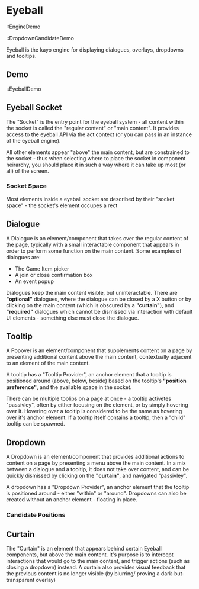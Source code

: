 # Eyeball

::EngineDemo

::DropdownCandidateDemo

Eyeball is the kayo engine for displaying dialogues, overlays, dropdowns
and tooltips.

## Demo

::EyeballDemo

## Eyeball Socket

The "Socket" is the entry point for the eyeball system - all content within the
socket is called the "regular content" or "main content". It provides access to the
eyeball API via the act context (or you can pass in an instance of the eyeball engine).

All other elements appear "above" the main content, but are constrained to the socket - 
thus when selecting where to place the socket in component heirarchy, you should place it
in such a way where it can take up most (or all) of the screen.

### Socket Space

Most elements inside a eyeball socket are described by their "socket space" - the socket's
element occupes a rect

## Dialogue

A Dialogue is an element/component that takes over the regular content of the page,
typically with a small interactable component that appears in order to perform some
function on the main content. Some examples of dialogues are:
  - The Game Item picker
  - A join or close confirmation box
  - An event popup

Dialogues keep the main content visible, but uninteractable. There are **"optional"**
dialogues, where the dialogue can be closed by a X button or by clicking on the main content
(which is obscured by a **"curtain"**), and **"required"** dialogues which cannot be dismissed
via interaction with default UI elements - something else must close the dialogue.

## Tooltip

A Popover is an element/component that supplements content on a page by presenting
additional content above the main content, contextually adjacent to an element of the main
content.

A tooltip has a "Tooltip Provider", an anchor element that a tooltip is positioned around (above,
below, beside) based on the tooltip's **"position preference"**, and the available space in the socket. 

There can be multiple toolips on a page at once - a tooltip activetes "passivley", often by either focusing
on the element, or by simply hovering over it. Hovering over a tooltip is considered to be the same as hovering
over it's anchor element. If a tooltip itself contains a tooltip, then a "child" tooltip can be spawned.

## Dropdown

A Dropdown is an element/component that provides additional actions to content on a page
by presenting a menu above the main content. In a mix between a dialogue and a tooltip, it
does not take over content, and can be quickly dismissed by clicking on the **"curtain"**, and
navigated "passivley".

A dropdown has a "Dropdown Provider", an anchor element that the tooltip is positioned around - either
"within" or "around". Dropdowns can also be created without an anchor element - floating in place.

### Candidate Positions

## Curtain

The "Curtain" is an element that appears behind certain Eyeball components, but above the main content. It's
purpose is to intercept interactions that would go to the main content, and trigger actions (such as closing a
dropdown) instead. A curtain also provides visual feedback that the previous content is no longer visible (by blurring/
proving a dark-but-transparent overlay)